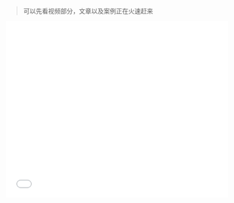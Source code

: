 > 可以先看视频部分，文章以及案例正在火速赶来

<iframe src="//player.bilibili.com/player.html?aid=245028708&bvid=BV1Uv411k7oB&cid=248942176&page=1" scrolling="no" border="0" frameborder="no" framespacing="0" allowfullscreen="true" width=100% height=400px' />

